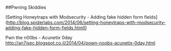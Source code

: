 ##Pwning Skiddies


(Setting Honeytraps with Modsecurity - Adding fake hidden form fields](http://blog.spiderlabs.com/2014/06/setting-honeytraps-with-modsecurity-adding-fake-hidden-form-fields.html0

Pwn the n00bs - Acunetix 0day 
http://an7isec.blogspot.co.il/2014/04/pown-noobs-acunetix-0day.html